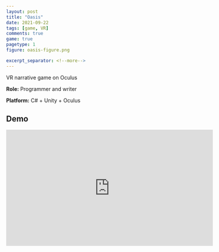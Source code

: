 ```yaml
---
layout: post
title: "Oasis"
date: 2021-09-22
tags: [game, VR]
comments: true
game: true
pagetype: 1
figure: oasis-figure.png

excerpt_separator: <!--more-->
---
```

VR narrative game on Oculus

<b>Role:</b> Programmer and writer

<b>Platform:</b> C# + Unity + Oculus
<!--more-->

## Demo
<iframe width="560" height="315" src="https://www.youtube.com/embed/DlS-qe0FPqc" frameborder="0" allow="accelerometer; autoplay; encrypted-media; gyroscope; picture-in-picture" allowfullscreen></iframe>